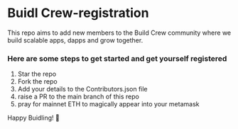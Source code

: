 # Buidl Crew-registration
This repo aims to add new members to the Build Crew community where we build scalable apps, dapps and grow together.

### Here are some steps to get started and get yourself registered
1) Star the repo
2) Fork the repo
3) Add your details to the Contributors.json file
4) raise a PR to the main branch of this repo 
5) pray for mainnet ETH to magically appear into your metamask

Happy Buidling! 🥳
